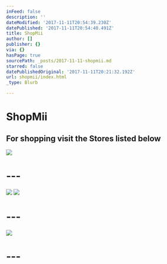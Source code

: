 ```yaml
---
inFeed: false
description: ''
dateModified: '2017-11-11T20:54:39.230Z'
datePublished: '2017-11-11T20:54:40.491Z'
title: ShopMii
author: []
publisher: {}
via: {}
hasPage: true
sourcePath: _posts/2017-11-11-shopmii.md
starred: false
datePublishedOriginal: '2017-11-11T20:21:32.192Z'
url: shopmii/index.html
_type: Blurb

---
```

# ShopMii

## For shopping visit the Stores listed below
![](https://the-grid-user-content.s3-us-west-2.amazonaws.com/6294d514-bec5-44b2-abc5-3cea165ae715.jpg)

# ---
![](https://the-grid-user-content.s3-us-west-2.amazonaws.com/004282da-bfc8-4213-966e-ccb7747a51c5.png)
![](https://the-grid-user-content.s3-us-west-2.amazonaws.com/65a33327-3b3a-4b22-9f51-c70ce932da5e.png)

# ---
![](https://the-grid-user-content.s3-us-west-2.amazonaws.com/78555029-5426-4063-9c00-1435818723c0.png)

# ---